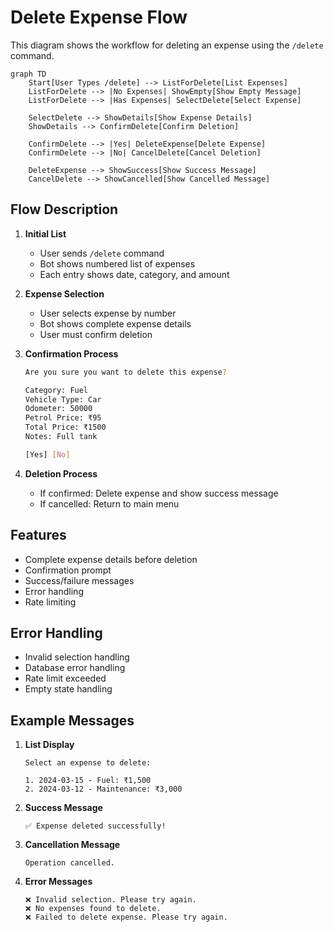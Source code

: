 # Delete Expense Flow

This diagram shows the workflow for deleting an expense using the `/delete` command.

```mermaid
graph TD
    Start[User Types /delete] --> ListForDelete[List Expenses]
    ListForDelete --> |No Expenses| ShowEmpty[Show Empty Message]
    ListForDelete --> |Has Expenses| SelectDelete[Select Expense]
    
    SelectDelete --> ShowDetails[Show Expense Details]
    ShowDetails --> ConfirmDelete[Confirm Deletion]
    
    ConfirmDelete --> |Yes| DeleteExpense[Delete Expense]
    ConfirmDelete --> |No| CancelDelete[Cancel Deletion]
    
    DeleteExpense --> ShowSuccess[Show Success Message]
    CancelDelete --> ShowCancelled[Show Cancelled Message]
```

## Flow Description

1. **Initial List**
   - User sends `/delete` command
   - Bot shows numbered list of expenses
   - Each entry shows date, category, and amount

2. **Expense Selection**
   - User selects expense by number
   - Bot shows complete expense details
   - User must confirm deletion

3. **Confirmation Process**

   ```sh
   Are you sure you want to delete this expense?
   
   Category: Fuel
   Vehicle Type: Car
   Odometer: 50000
   Petrol Price: ₹95
   Total Price: ₹1500
   Notes: Full tank
   
   [Yes] [No]
   ```

4. **Deletion Process**
   - If confirmed: Delete expense and show success message
   - If cancelled: Return to main menu

## Features

- Complete expense details before deletion
- Confirmation prompt
- Success/failure messages
- Error handling
- Rate limiting

## Error Handling

- Invalid selection handling
- Database error handling
- Rate limit exceeded
- Empty state handling

## Example Messages

1. **List Display**

   ```
   Select an expense to delete:
   
   1. 2024-03-15 - Fuel: ₹1,500
   2. 2024-03-12 - Maintenance: ₹3,000
   ```

2. **Success Message**

   ```
   ✅ Expense deleted successfully!
   ```

3. **Cancellation Message**

   ```
   Operation cancelled.
   ```

4. **Error Messages**

   ```
   ❌ Invalid selection. Please try again.
   ❌ No expenses found to delete.
   ❌ Failed to delete expense. Please try again.
   ```